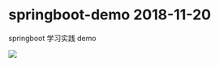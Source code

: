 # springboot-demo  2018-11-20
springboot 学习实践 demo

![]("http://zyrs-xyz.oss-cn-beijing.aliyuncs.com/upload-picture/861136242/1542950683262_Image.png?x-oss-process=style/zyrs-picture-style")
